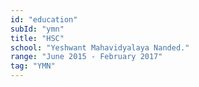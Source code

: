 ```yaml
---
id: "education"
subId: "ymn"
title: "HSC"
school: "Yeshwant Mahavidyalaya Nanded."
range: "June 2015 - February 2017"
tag: "YMN"
---
```

